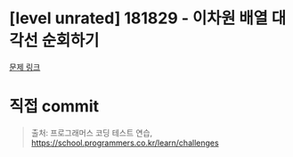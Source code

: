# [level unrated] 181829 - 이차원 배열 대각선 순회하기

[문제 링크](https://school.programmers.co.kr/learn/courses/30/lessons/181829)

# 직접 commit

> 출처: 프로그래머스 코딩 테스트 연습, https://school.programmers.co.kr/learn/challenges
